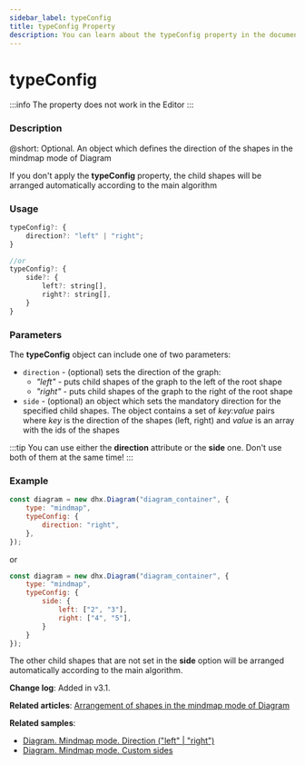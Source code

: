 ```yaml
---
sidebar_label: typeConfig
title: typeConfig Property
description: You can learn about the typeConfig property in the documentation of the DHTMLX JavaScript Diagram library. Browse developer guides and API reference, try out code examples and live demos, and download a free 30-day evaluation version of DHTMLX Diagram.
---
```


# typeConfig

:::info 
The property does not work in the Editor
:::

### Description

@short: Optional. An object which defines the direction of the shapes in the mindmap mode of Diagram

If you don't apply the **typeConfig** property, the child shapes will be arranged automatically according to the main algorithm

### Usage

~~~jsx
typeConfig?: {
    direction?: "left" | "right";
}

//or
typeConfig?: {
    side?: {
        left?: string[],
        right?: string[],
    }
}    
~~~

### Parameters

The **typeConfig** object can include one of two parameters:

- `direction` - (optional) sets the direction of the graph:
  - *"left"* - puts child shapes of the graph to the left of the root shape
  - *"right"* - puts child shapes of the graph to the right of the root shape
- `side` - (optional) an object which sets the mandatory direction for the specified child shapes. The object contains a set of *key:value* pairs where *key* is the direction of the shapes (left, right) and *value* is an array with the ids of the shapes

:::tip
You can use either the **direction** attribute or the **side** one. Don't use both of them at the same time!
:::

### Example

~~~jsx {3-5}
const diagram = new dhx.Diagram("diagram_container", { 
    type: "mindmap",
    typeConfig: {
        direction: "right",
    },
});
~~~

or

~~~jsx {3-8}
const diagram = new dhx.Diagram("diagram_container", { 
    type: "mindmap",
    typeConfig: {
        side: {
            left: ["2", "3"],
            right: ["4", "5"],
        }
    }
});
~~~

The other child shapes that are not set in the **side** option will be arranged automatically according to the main algorithm.


**Change log**: Added in v3.1.

**Related articles**: [Arrangement of shapes in the mindmap mode of Diagram](../../../guides/diagram/configuration/#arranging-shapes-in-the-mindmap-mode-of-diagram)

**Related samples**: 

- [Diagram. Mindmap mode. Direction ("left" | "right")](https://snippet.dhtmlx.com/pzllujx3)
- [Diagram. Mindmap mode. Custom sides](https://snippet.dhtmlx.com/atto9ckg)